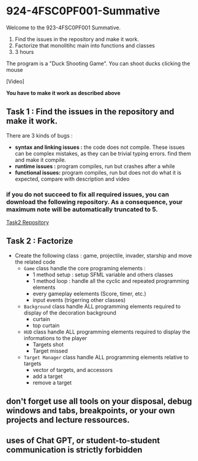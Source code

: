 # 924-4FSC0PF001-Summative

Welcome to the 923-4FSC0PF001 Summative.

1. Find the issues in the repository and make it work.
2. Factorize that monolitihc main into functions and classes
3. 3 hours

The program is a "Duck Shooting Game".
You can shoot ducks clicking the mouse

[Video]

**You have to make it work as described above**

## Task 1 : Find the issues in the repository and make it work.
There are 3 kinds of bugs :
* **syntax and linking issues :** the code does not compile. These issues can be complex mistakes, as they can be trivial typing errors. find them and make it compile.
* **runtime issues :** program compiles, run but crashes after a while
* **functional issues:** program compiles, run but does not do what it is expected, compare with description and video

### if you do not succeed to fix all required issues, you can download the following repository. As a consequence, your maximum note will be automatically truncated to 5. 
[Task2 Repository](https://classroom.github.com/a/1aXrzuiu)

## Task 2 : Factorize
* Create the following class : game, projectile, invader, starship and move the related code
  * ``Game`` class handle the core programing elements :
    * 1 method setup : setup SFML variable and others classes
    * 1 method loop : handle all the cyclic and repeated programming elements
    * every gameplay eelements (Score, timer, etc.)
    * input events (trigerring other classes)
  * ``Background`` class handle ALL programming elements required to display of the decoration background
    * curtain
    * top curtain
  * ``HUD`` class handle ALL programming elements required to display the informations to the player
    * Targets shot
    * Target missed
  * ``Target Manager`` class handle ALL programming elements relative to targets
    * vector of targets, and accessors
    * add a target
    * remove a target

## don't forget use all tools on your disposal, debug windows and tabs, breakpoints, or your own projects and lecture ressources.
## uses of Chat GPT, or student-to-student communication is strictly forbidden 

